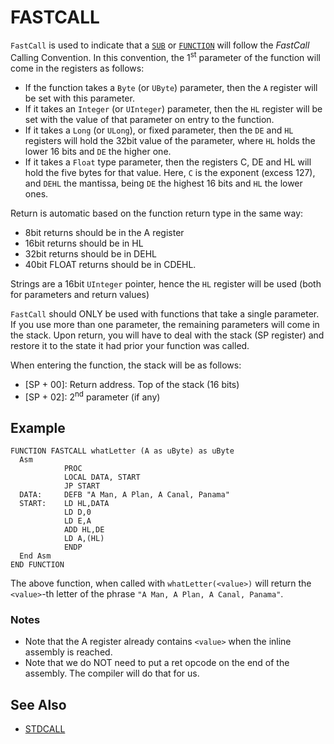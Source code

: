 # FASTCALL

`FastCall` is used to indicate that a [`SUB`](sub.md) or [`FUNCTION`](function.md) will follow the _FastCall_ Calling
Convention. In this convention, the 1<sup>st</sup> parameter of the function will come in the registers as follows:

* If the function takes a `Byte` (or `UByte`) parameter, then the `A` register will be set with this parameter.
* If it takes an `Integer` (or `UInteger`) parameter, then the `HL` register will be set with the value of that parameter
  on entry to the function.
* If it takes a `Long` (or `ULong`), or fixed parameter, then the `DE` and `HL` registers will
  hold the 32bit value of the parameter, where `HL` holds the lower 16 bits and `DE` the higher one.
* If it takes a `Float` type parameter, then the registers C, DE and HL will hold the five bytes for that value.
  Here, `C` is the exponent (excess 127), and `DEHL` the mantissa, being `DE` the highest 16 bits and `HL` the lower ones.

Return is automatic based on the function return type in the same way:
* 8bit returns should be in the A register
* 16bit returns should be in HL
* 32bit returns should be in DEHL
* 40bit FLOAT returns should be in CDEHL.

Strings are a 16bit `UInteger` pointer, hence the `HL` register will be used (both for parameters and return values)

`FastCall` should ONLY be used with functions that take a single parameter. If you use more than one parameter, the remaining
parameters will come in the stack. Upon return, you will have to deal with the stack (SP register) and restore it to the
state it had prior your function was called.

When entering the function, the stack will be as follows:

 * [SP + 00]: Return address. Top of the stack (16 bits)
 * [SP + 02]: 2<sup>nd</sup> parameter (if any)


## Example

```vbnet
FUNCTION FASTCALL whatLetter (A as uByte) as uByte
  Asm
            PROC
            LOCAL DATA, START
            JP START
  DATA:     DEFB "A Man, A Plan, A Canal, Panama"
  START:    LD HL,DATA
            LD D,0
            LD E,A
            ADD HL,DE
            LD A,(HL)
            ENDP
  End Asm
END FUNCTION
```

The above function, when called with `whatLetter(<value>)` will return the `<value>`-th letter of the phrase
`"A Man, A Plan, A Canal, Panama"`.

### Notes
* Note that the A register already contains `<value>` when the inline assembly is reached.
* Note that we do NOT need to put a ret opcode on the end of the assembly. The compiler will do that for us.

## See Also

 * [STDCALL](stdcall.md)
